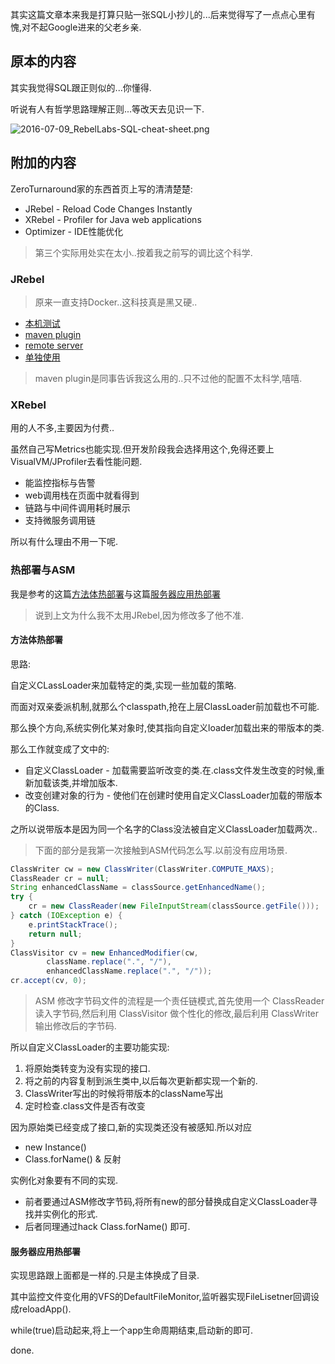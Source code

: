 其实这篇文章本来我是打算只贴一张SQL小抄儿的...后来觉得写了一点点心里有愧,对不起Google进来的父老乡亲. 

## 原本的内容 

其实我觉得SQL跟正则似的...你懂得. 

听说有人有哲学思路理解正则...等改天去见识一下.  

![2016-07-09_RebelLabs-SQL-cheat-sheet.png](https://o4dyfn0ef.qnssl.com/image/2016-07-09_RebelLabs-SQL-cheat-sheet.png) 


## 附加的内容 

ZeroTurnaround家的东西首页上写的清清楚楚: 

- JRebel - Reload Code Changes Instantly
- XRebel - Profiler for Java web applications
- Optimizer - IDE性能优化 

> 第三个实际用处实在太小..按着我之前写的调比这个科学.  

### JRebel 

> 原来一直支持Docker..这科技真是黑又硬.. 

- [本机测试](http://zeroturnaround.com/software/jrebel/quickstart/intellij/#!/server-configuration)
- [maven plugin](http://manuals.zeroturnaround.com/jrebel/standalone/maven.html)
- [remote server](http://manuals.zeroturnaround.com/jrebel/remoteserver/intellij.html) 
- [单独使用](http://zeroturnaround.com/software/jrebel/quickstart/standalone/#!/server-configuration)

> maven plugin是同事告诉我这么用的..只不过他的配置不太科学,嘻嘻. 

 
### XRebel 

用的人不多,主要因为付费.. 

虽然自己写Metrics也能实现.但开发阶段我会选择用这个,免得还要上VisualVM/JProfiler去看性能问题.  

- 能监控指标与告警
- web调用栈在页面中就看得到
- 链路与中间件调用耗时展示
- 支持微服务调用链

所以有什么理由不用一下呢. 

###  热部署与ASM 

我是参考的这篇[方法体热部署](http://www.ibm.com/developerworks/cn/java/j-lo-hotdeploy/)与这篇[服务器应用热部署](http://blog.csdn.net/chenjie19891104/article/details/42807959) 

> 说到上文为什么我不太用JRebel,因为修改多了他不准. 

####  方法体热部署 

思路: 

自定义CLassLoader来加载特定的类,实现一些加载的策略. 

而面对双亲委派机制,就那么个classpath,抢在上层ClassLoader前加载也不可能. 

那么换个方向,系统实例化某对象时,使其指向自定义loader加载出来的带版本的类. 

那么工作就变成了文中的: 

- 自定义ClassLoader - 加载需要监听改变的类.在.class文件发生改变的时候,重新加载该类,并增加版本. 
- 改变创建对象的行为 - 使他们在创建时使用自定义ClassLoader加载的带版本的Class. 

之所以说带版本是因为同一个名字的Class没法被自定义ClassLoader加载两次.. 

> 下面的部分是我第一次接触到ASM代码怎么写.以前没有应用场景. 

```java
ClassWriter cw = new ClassWriter(ClassWriter.COMPUTE_MAXS); 
ClassReader cr = null;     
String enhancedClassName = classSource.getEnhancedName(); 
try { 
    cr = new ClassReader(new FileInputStream(classSource.getFile())); 
} catch (IOException e) { 
    e.printStackTrace(); 
    return null; 
} 
ClassVisitor cv = new EnhancedModifier(cw, 
        className.replace(".", "/"), 
        enhancedClassName.replace(".", "/")); 
cr.accept(cv, 0);
``` 

> ASM 修改字节码文件的流程是一个责任链模式,首先使用一个 ClassReader 读入字节码,然后利用 ClassVisitor 做个性化的修改,最后利用 ClassWriter 输出修改后的字节码. 

所以自定义ClassLoader的主要功能实现: 

1. 将原始类转变为没有实现的接口. 
2. 将之前的内容复制到派生类中,以后每次更新都实现一个新的.
3. ClassWriter写出的时候将带版本的className写出
4. 定时检查.class文件是否有改变

因为原始类已经变成了接口,新的实现类还没有被感知.所以对应 

- new Instance()
- Class.forName() & 反射

实例化对象要有不同的实现. 

- 前者要通过ASM修改字节码,将所有new的部分替换成自定义ClassLoader寻找并实例化的形式. 
- 后者同理通过hack Class.forName() 即可. 

#### 服务器应用热部署 

实现思路跟上面都是一样的.只是主体换成了目录. 

其中监控文件变化用的VFS的DefaultFileMonitor,监听器实现FileLisetner回调设成reloadApp(). 

while(true)启动起来,将上一个app生命周期结束,启动新的即可. 

done. 

 






